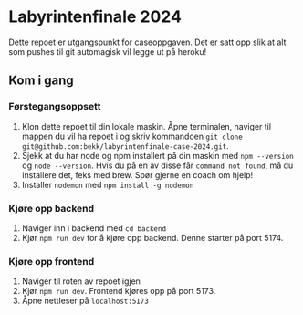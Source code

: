 # Labyrintenfinale 2024

Dette repoet er utgangspunkt for caseoppgaven. Det er satt opp slik at alt som pushes til git automagisk vil legge ut på heroku!

## Kom i gang

### Førstegangsoppsett

1. Klon dette repoet til din lokale maskin. Åpne terminalen, naviger til mappen du vil ha repoet i og skriv kommandoen `git clone git@github.com:bekk/labyrintenfinale-case-2024.git`.
2. Sjekk at du har node og npm installert på din maskin med `npm --version` og `node --version`. Hvis du på en av disse får `command not found`, må du installere det, feks med brew. Spør gjerne en coach om hjelp!
3. Installer `nodemon` med `npm install -g nodemon`

### Kjøre opp backend

1. Naviger inn i backend med `cd backend`
2. Kjør `npm run dev` for å kjøre opp backend. Denne starter på port 5174.

### Kjøre opp frontend

1. Naviger til roten av repoet igjen
2. Kjør `npm run dev`. Frontend kjøres opp på port 5173.
3. Åpne nettleser på `localhost:5173`
